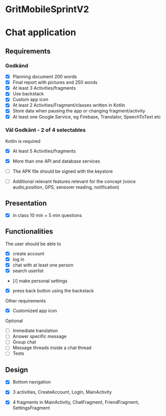 
# GritMobileSprintV2
# Chat application

## Requirements
### Godkänd
- [x] Planning document 200 words
- [x] Final report with pictures and 250 words
- [x] At least 3 Activities/fragments
- [x] Use backstack 
- [x] Custom app icon
- [x] At least 2 Activities/Fragment/classes written in Kotlin
- [x] Store data when pausing the app or changing fragment/activity
- [x] At least one Google Service, eg Firebase, Translator, SpeechToText etc
  
### Väl Godkänt - 2 of 4 selectables
Kotlin is required
- [x] At least 5 Activities/fragments
- [x] More than one API and database services
- [ ] The APK file should be signed with the keystore
- [ ] Additional relevant features relevant for the concept (voice audio,position, GPS, sensorer reading, notification)
  
  
## Presentation
- [x] In class 10 min + 5 min questions


## Functionalities
The user should be able to
- [x] create account
- [x] log in
- [x] chat with at least one person
- [x] search userlist
- [/] make personal settings
- [x] press back button using the backstack

Other requirements
- [x] Customized app icon

Optional
- [ ] Immediate translation
- [ ] Answer specific message
- [ ] Group chat
- [ ] Message threads inside a chat thread
- [ ] Tests

## Design
- [x] Bottom navigation
- [x] 3 activities, CreateAccount, LogIn, MainActivity
- [x] 4 fragments in MainActivity, ChatFragment, FriendFragment, SettingsFragment




  

  
  
